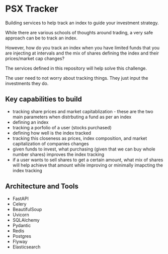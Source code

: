 # PSX Tracker

Building services to help track an index to guide your investment strategy.

While there are various schools of thoughts around trading, a very safe approach can be to track an index.

However, how do you track an index when you have limited funds that you are injecting at intervals and the mix of shares defining the index and their prices/market cap changes?

The services defined in this repository will help solve this challenge.

The user need to not worry about tracking things. They just input the investments they do.


## Key capabilities to build
- tracking share prices and market capitablization - these are the two main parameters when distrbuting a fund as per an index
- defining an index
- tracking a porfolio of a user (stocks purchased)
- defining how well is the index tracked
- tracking this closeness as prices, index composition, and market capitalization of companies changes
- given funds to invest, what purchasing (given that we can buy whole number shares) improves the index tracking
- if a user wants to sell shares to get a certain amount, what mix of shares will help achieve that amount while improving or minimally imapcting the index tracking


## Architecture and Tools

- FastAPI
- Celery
- BeautifulSoup
- Uvicorn
- SQLAlchemy
- Pydantic
- Redis
- Postgres
- Flyway
- Elasticsearch